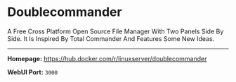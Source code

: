 # Doublecommander

A Free Cross Platform Open Source File Manager With Two Panels Side By Side. It Is Inspired By Total Commander And Features Some New Ideas.

---

**Homepage:** https://hub.docker.com/r/linuxserver/doublecommander

**WebUI Port:** `3000`